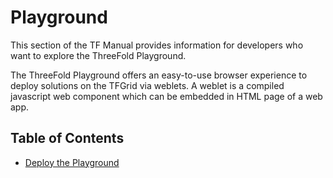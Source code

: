 <h1> Playground </h1>

This section of the TF Manual provides information for developers who want to explore the ThreeFold Playground.

The ThreeFold Playground offers an easy-to-use browser experience to deploy solutions on the TFGrid via weblets. A weblet is a compiled javascript web component which can be embedded in HTML page of a web app.

<h2> Table of Contents </h2>

- [Deploy the Playground](./deploy_playground.md)